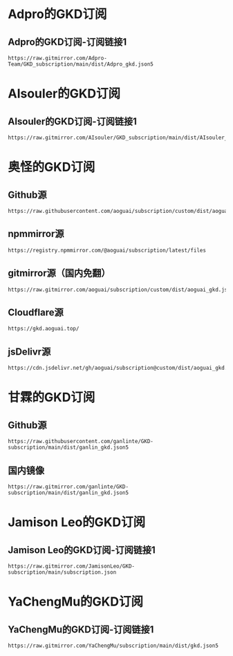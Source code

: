 # Adpro的GKD订阅## Adpro的GKD订阅-订阅链接1```texthttps://raw.gitmirror.com/Adpro-Team/GKD_subscription/main/dist/Adpro_gkd.json5```# AIsouler的GKD订阅## AIsouler的GKD订阅-订阅链接1```texthttps://raw.gitmirror.com/AIsouler/GKD_subscription/main/dist/AIsouler_gkd.json5```# 奥怪的GKD订阅## Github源```texthttps://raw.githubusercontent.com/aoguai/subscription/custom/dist/aoguai_gkd.json5```## npmmirror源```texthttps://registry.npmmirror.com/@aoguai/subscription/latest/files```## gitmirror源（国内免翻）```texthttps://raw.gitmirror.com/aoguai/subscription/custom/dist/aoguai_gkd.json5```## Cloudflare源```texthttps://gkd.aoguai.top/```## jsDelivr源```texthttps://cdn.jsdelivr.net/gh/aoguai/subscription@custom/dist/aoguai_gkd.json5```# 甘霖的GKD订阅## Github源```texthttps://raw.githubusercontent.com/ganlinte/GKD-subscription/main/dist/ganlin_gkd.json5```## 国内镜像```texthttps://raw.gitmirror.com/ganlinte/GKD-subscription/main/dist/ganlin_gkd.json5```# Jamison Leo的GKD订阅## Jamison Leo的GKD订阅-订阅链接1```texthttps://raw.gitmirror.com/JamisonLeo/GKD-subscription/main/subscription.json```# YaChengMu的GKD订阅## YaChengMu的GKD订阅-订阅链接1```texthttps://raw.gitmirror.com/YaChengMu/subscription/main/dist/gkd.json5```